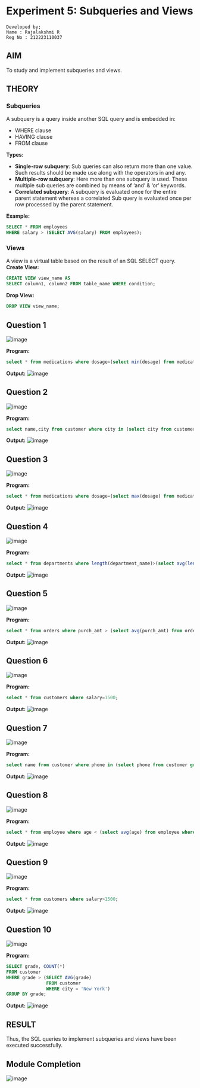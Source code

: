 # Experiment 5: Subqueries and Views
```
Developed by;
Name : Rajalakshmi R
Reg No : 212223110037
```

## AIM
To study and implement subqueries and views.

## THEORY

### Subqueries
A subquery is a query inside another SQL query and is embedded in:
- WHERE clause
- HAVING clause
- FROM clause

**Types:**
- **Single-row subquery**:
  Sub queries can also return more than one value. Such results should be made use along with the operators in and any.
- **Multiple-row subquery**:
  Here more than one subquery is used. These multiple sub queries are combined by means of ‘and’ & ‘or’ keywords.
- **Correlated subquery**:
  A subquery is evaluated once for the entire parent statement whereas a correlated Sub query is evaluated once per row processed by the parent statement.

**Example:**
```sql
SELECT * FROM employees
WHERE salary > (SELECT AVG(salary) FROM employees);
```
### Views
A view is a virtual table based on the result of an SQL SELECT query.
**Create View:**
```sql
CREATE VIEW view_name AS
SELECT column1, column2 FROM table_name WHERE condition;
```
**Drop View:**
```sql
DROP VIEW view_name;
```

**Question 1**
--
![image](https://github.com/user-attachments/assets/7e18cbd1-ce85-41e2-aa77-1e1ef74f70de)

**Program:**
```sql
select * from medications where dosage=(select min(dosage) from medications);
```

**Output:**
![image](https://github.com/user-attachments/assets/c1aef925-2de4-4a3e-9647-2c5234a89a4b)


**Question 2**
---
![image](https://github.com/user-attachments/assets/316c35ad-7645-471a-b513-82128ef2246a)

**Program:**
```sql
select name,city from customer where city in (select city from customer where id in (3,7));
```

**Output:**
![image](https://github.com/user-attachments/assets/a13dcaae-bd8c-49ba-930d-d5fd34f80a68)


**Question 3**
---
![image](https://github.com/user-attachments/assets/c99a954e-3477-4bbe-adb5-90d467237be4)

**Program:**
```sql
select * from medications where dosage=(select max(dosage) from medications);
```

**Output:**
![image](https://github.com/user-attachments/assets/2186c8f4-829a-44d0-8da9-c5240c46ad56)


**Question 4**
---
![image](https://github.com/user-attachments/assets/1c762597-41fd-4aa3-bd8d-b835d370c158)

**Program:**
```sql
select * from departments where length(department_name)>(select avg(length(department_name)) from departments);
```

**Output:**
![image](https://github.com/user-attachments/assets/80f22f5d-e66f-46a6-ab13-3d0ac87feeec)


**Question 5**
---
![image](https://github.com/user-attachments/assets/eed5d9db-5f80-4e37-a0a1-cd7a5b416b4b)

**Program:**
```sql
select * from orders where purch_amt > (select avg(purch_amt) from orders where ord_date='2012-10-10');
```

**Output:**
![image](https://github.com/user-attachments/assets/ae644a5c-1872-432c-b52f-9fb59661ec7e)


**Question 6**
---
![image](https://github.com/user-attachments/assets/d782ea69-48e5-4ffb-a59b-b50cd6b55ac3)

**Program:**
```sql
select * from customers where salary=1500;
```

**Output:**
![image](https://github.com/user-attachments/assets/152ef40f-0ecc-45b6-a7b0-47f9bf295a95)


**Question 7**
---
![image](https://github.com/user-attachments/assets/b20f144e-005e-477e-bae8-cf4cc3a19ead)

**Program:**
```sql
select name from customer where phone in (select phone from customer group by phone having count(*)=1);
```

**Output:**
![image](https://github.com/user-attachments/assets/7d990ebf-91e8-41e4-b4de-fbc068101538)


**Question 8**
---
![image](https://github.com/user-attachments/assets/37bd1a9b-e841-40e5-9428-1a308b1b03fe)

**Program:**
```sql
select * from employee where age < (select avg(age) from employee where income>250000);
```

**Output:**
![image](https://github.com/user-attachments/assets/e4cfcd23-f1f5-4090-a17b-517c365e2631)


**Question 9**
---
![image](https://github.com/user-attachments/assets/5f9a89ab-2819-47f4-b227-96fa22237cb8)

**Program:**
```sql
select * from customers where salary>1500;
```

**Output:**
![image](https://github.com/user-attachments/assets/7d607947-8a9d-466a-aae0-8e710d22ca06)


**Question 10**
---
![image](https://github.com/user-attachments/assets/1337f0aa-8c5f-4b5b-9f83-6fcea6b1b7b8)

**Program:**
```sql
SELECT grade, COUNT(*) 
FROM customer 
WHERE grade > (SELECT AVG(grade) 
               FROM customer 
               WHERE city = 'New York')
GROUP BY grade;

```

**Output:**
![image](https://github.com/user-attachments/assets/c494beb2-9d25-40b2-a4a1-c7d8814ee53c)



## RESULT
Thus, the SQL queries to implement subqueries and views have been executed successfully.

## Module Completion
![image](https://github.com/user-attachments/assets/dfb67035-e27b-41de-aeb0-268a9ef0ee95)
